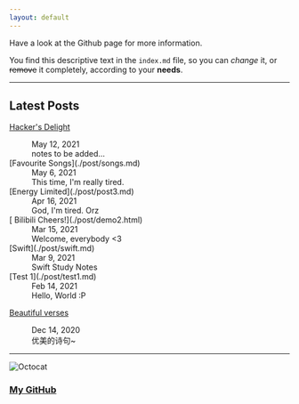 ```yaml
---
layout: default
---
```


Have a look at the Github page for more information.

You find this descriptive text in the `index.md` file, so you can _change_ it, or ~~remove~~ it completely, according to your **needs**.

* * *
## Latest Posts

  [Hacker's Delight](./post/hackersdelight.md)
  <dd>May 12, 2021</dd>
  <dd>notes to be added...</dd>
  [Favourite Songs](./post/songs.md)
  <dd>May 6, 2021</dd>
  <dd>This time, I'm really tired.</dd>
  [Energy Limited](./post/post3.md)
  <dd>Apr 16, 2021</dd>
  <dd>God, I'm tired. Orz</dd>
  [  Bilibili Cheers!](./post/demo2.html)
  <dd>Mar 15, 2021</dd>
  <dd>Welcome, everybody <3</dd>
  [Swift](./post/swift.md)
  <dd>Mar 9, 2021</dd>
  <dd>Swift Study Notes</dd>
  [Test 1](./post/test1.md)
  <dd>Feb 14, 2021</dd>
  <dd>Hello, World :P</dd>
  
  [Beautiful verses](./post/juzi.md)
  <dd>Dec 14, 2020</dd>
  <dd>优美的诗句~</dd>

* * *

![Octocat](https://github.githubassets.com/images/icons/emoji/octocat.png)
### [My GitHub](https://github.com/Sorrv)
